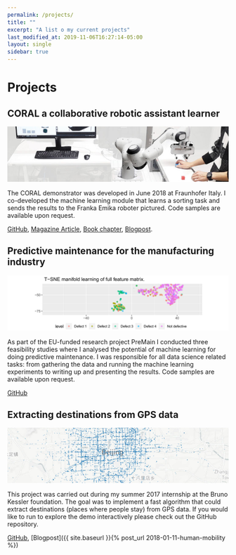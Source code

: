 ```yaml
---
permalink: /projects/
title: ""
excerpt: "A list o my current projects"
last_modified_at: 2019-11-06T16:27:14-05:00
layout: single
sidebar: true
---
```

# Projects

## CORAL a collaborative robotic assistant learner

![jpg](/assets/images/projects/coral_teaser.jpg)

The CORAL demonstrator was developed in June 2018 at Fraunhofer Italy. I
co-developed the machine learning module that learns a sorting task and sends
the results to the Franka Emika roboter pictured. Code samples are available
upon request.

[GitHub](https://github.com/sebastianbertoli-portfolio/coral-public),
[Magazine Article](https://www.industrie40-management.de/node/275), 
[Book chapter](https://www.dropbox.com/s/e7au3qce7i1ktl5/Microsoft%20Word%20-%20Tagungsband_WGAB-2018_open-access_Druckdatei.pdf?dl=1),
[Blogpost](https://sebastianbertoli.github.io/blog/coral/).

## Predictive maintenance for the manufacturing industry

![jpg](/assets/images/projects/premain_teaser.jpg)

As part of the EU-funded research project PreMain I conducted three feasibility
studies where I analysed the potential of machine learning for doing predictive
maintenance. I was responsible for all data science related tasks: from
gathering the data and running the machine learning experiments to writing up
and presenting the results. Code samples are available upon request.

[GitHub](https://github.com/sebastianbertoli-portfolio/premain-public)

## Extracting destinations from GPS data

![jpg](/assets/images/projects/readme_teaser.jpg)

This project was carried out during my summer 2017 internship at the Bruno
Kessler foundation. The goal was to implement a fast algorithm that could
extract destinations (places where people stay) from GPS data. If you would
like to run to explore the demo interactively please check out the GitHub
repository.

[GitHub](https://github.com/sebastianbertoli/Github-internship_human_mobility), 
[Blogpost]({{ site.baseurl }}{% post_url 2018-01-11-human-mobility %})
